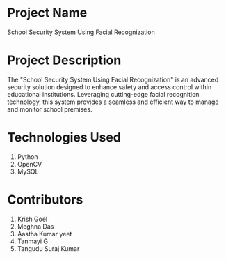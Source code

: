 # Project Name
School Security System Using Facial Recognization
# Project Description
The "School Security System Using Facial Recognization" is an advanced security solution designed to enhance safety and access control within educational institutions. Leveraging cutting-edge facial recognition technology, this system provides a seamless and efficient way to manage and monitor school premises.
# Technologies Used
 1. Python 
 2. OpenCV
 3. MySQL
# Contributors
 1. Krish Goel
 2. Meghna Das
 3. Aastha Kumar yeet
 4. Tanmayi G
 5. Tangudu Suraj Kumar
